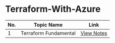 # Terraform-With-Azure

| No. | Topic Name           | Link                          |
|-----|----------------------|-------------------------------|
| 1   | Terraform Fundamental| [View Notes](https://github.com/Rudraksh121a/Terraform-With-Azure/blob/main/1-Terraform%20Fundamentals/Readme.md) |

